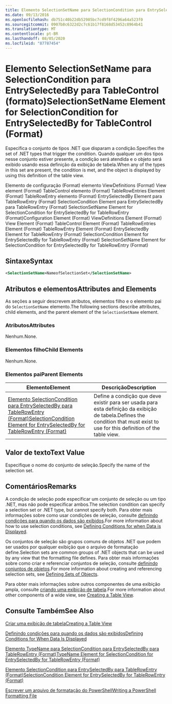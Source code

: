 ```yaml
---
title: Elemento SelectionSetName para SelectionCondition para EntrySelectedBy para TableControl (Format) | Microsoft Docs
ms.date: 09/13/2016
ms.openlocfilehash: db751c40b22db52985bc7cd9f8f4296a64a523f0
ms.sourcegitcommit: 0907b8c6322d2c7c61b17f8168d53452c8964b41
ms.translationtype: MT
ms.contentlocale: pt-BR
ms.lasthandoff: 08/05/2020
ms.locfileid: "87787454"
---
```

# <a name="selectionsetname-element-for-selectioncondition-for-entryselectedby-for-tablecontrol-format"></a><span data-ttu-id="5ebf6-102">Elemento SelectionSetName para SelectionCondition para EntrySelectedBy para TableControl (formato)</span><span class="sxs-lookup"><span data-stu-id="5ebf6-102">SelectionSetName Element for SelectionCondition for EntrySelectedBy for TableControl (Format)</span></span>

<span data-ttu-id="5ebf6-103">Especifica o conjunto de tipos .NET que disparam a condição.</span><span class="sxs-lookup"><span data-stu-id="5ebf6-103">Specifies the set of .NET types that trigger the condition.</span></span> <span data-ttu-id="5ebf6-104">Quando qualquer um dos tipos nesse conjunto estiver presente, a condição será atendida e o objeto será exibido usando essa definição da exibição de tabela.</span><span class="sxs-lookup"><span data-stu-id="5ebf6-104">When any of the types in this set are present, the condition is met, and the object is displayed by using this definition of the table view.</span></span>

<span data-ttu-id="5ebf6-105">Elemento de configuração (Format) elemento ViewDefinitions (Format) View element (Format) TableControl elemento (Format) TableRowEntries Element (Format) TableRowEntry elemento (Format) EntrySelectedBy Element para TableRowEntry (Format) SelectionCondition Element para EntrySelectedBy para TableRowEntry (Format) SelectionSetName Element for SelectionCondition for EntrySelectedBy for TableRowEntry (Format)</span><span class="sxs-lookup"><span data-stu-id="5ebf6-105">Configuration Element (Format) ViewDefinitions Element (Format) View Element (Format) TableControl Element (Format) TableRowEntries Element (Format) TableRowEntry Element (Format) EntrySelectedBy Element for TableRowEntry (Format) SelectionCondition Element for EntrySelectedBy for TableRowEntry (Format) SelectionSetName Element for SelectionCondition for EntrySelectedBy for TableRowEntry (Format)</span></span>

## <a name="syntax"></a><span data-ttu-id="5ebf6-106">Sintaxe</span><span class="sxs-lookup"><span data-stu-id="5ebf6-106">Syntax</span></span>

```xml
<SelectionSetName>NameofSelectionSet</SelectionSetName>
```

## <a name="attributes-and-elements"></a><span data-ttu-id="5ebf6-107">Atributos e elementos</span><span class="sxs-lookup"><span data-stu-id="5ebf6-107">Attributes and Elements</span></span>

<span data-ttu-id="5ebf6-108">As seções a seguir descrevem atributos, elementos filho e o elemento pai do `SelectionSetName` elemento.</span><span class="sxs-lookup"><span data-stu-id="5ebf6-108">The following sections describe attributes, child elements, and the parent element of the `SelectionSetName` element.</span></span>

### <a name="attributes"></a><span data-ttu-id="5ebf6-109">Atributos</span><span class="sxs-lookup"><span data-stu-id="5ebf6-109">Attributes</span></span>

<span data-ttu-id="5ebf6-110">Nenhum.</span><span class="sxs-lookup"><span data-stu-id="5ebf6-110">None.</span></span>

### <a name="child-elements"></a><span data-ttu-id="5ebf6-111">Elementos filho</span><span class="sxs-lookup"><span data-stu-id="5ebf6-111">Child Elements</span></span>

<span data-ttu-id="5ebf6-112">Nenhum.</span><span class="sxs-lookup"><span data-stu-id="5ebf6-112">None.</span></span>

### <a name="parent-elements"></a><span data-ttu-id="5ebf6-113">Elementos pai</span><span class="sxs-lookup"><span data-stu-id="5ebf6-113">Parent Elements</span></span>

|<span data-ttu-id="5ebf6-114">Elemento</span><span class="sxs-lookup"><span data-stu-id="5ebf6-114">Element</span></span>|<span data-ttu-id="5ebf6-115">Descrição</span><span class="sxs-lookup"><span data-stu-id="5ebf6-115">Description</span></span>|
|-------------|-----------------|
|[<span data-ttu-id="5ebf6-116">Elemento SelectionCondition para EntrySelectedBy para TableRowEntry (Format)</span><span class="sxs-lookup"><span data-stu-id="5ebf6-116">SelectionCondition Element for EntrySelectedBy for TableRowEntry (Format)</span></span>](./selectioncondition-element-for-entryselectedby-for-tablecontrol-format.md)|<span data-ttu-id="5ebf6-117">Define a condição que deve existir para ser usada para esta definição da exibição de tabela.</span><span class="sxs-lookup"><span data-stu-id="5ebf6-117">Defines the condition that must exist to use for this definition of the table view.</span></span>|

## <a name="text-value"></a><span data-ttu-id="5ebf6-118">Valor de texto</span><span class="sxs-lookup"><span data-stu-id="5ebf6-118">Text Value</span></span>

<span data-ttu-id="5ebf6-119">Especifique o nome do conjunto de seleção.</span><span class="sxs-lookup"><span data-stu-id="5ebf6-119">Specify the name of the selection set.</span></span>

## <a name="remarks"></a><span data-ttu-id="5ebf6-120">Comentários</span><span class="sxs-lookup"><span data-stu-id="5ebf6-120">Remarks</span></span>

<span data-ttu-id="5ebf6-121">A condição de seleção pode especificar um conjunto de seleção ou um tipo .NET, mas não pode especificar ambos.</span><span class="sxs-lookup"><span data-stu-id="5ebf6-121">The selection condition can specify a selection set or .NET type, but cannot specify both.</span></span> <span data-ttu-id="5ebf6-122">Para obter mais informações sobre como usar condições de seleção, consulte [definindo condições para quando os dados são exibidos](./defining-conditions-for-displaying-data.md).</span><span class="sxs-lookup"><span data-stu-id="5ebf6-122">For more information about how to use selection conditions, see [Defining Conditions for when Data is Displayed](./defining-conditions-for-displaying-data.md).</span></span>

<span data-ttu-id="5ebf6-123">Os conjuntos de seleção são grupos comuns de objetos .NET que podem ser usados por qualquer exibição que o arquivo de formatação define.</span><span class="sxs-lookup"><span data-stu-id="5ebf6-123">Selection sets are common groups of .NET objects that can be used by any view that the formatting file defines.</span></span> <span data-ttu-id="5ebf6-124">Para obter mais informações sobre como criar e referenciar conjuntos de seleção, consulte [definindo conjuntos de objetos](./defining-selection-sets.md).</span><span class="sxs-lookup"><span data-stu-id="5ebf6-124">For more information about creating and referencing selection sets, see [Defining Sets of Objects](./defining-selection-sets.md).</span></span>

<span data-ttu-id="5ebf6-125">Para obter mais informações sobre outros componentes de uma exibição ampla, consulte [criando uma exibição de tabela](./creating-a-table-view.md).</span><span class="sxs-lookup"><span data-stu-id="5ebf6-125">For more information about other components of a wide view, see [Creating a Table View](./creating-a-table-view.md).</span></span>

## <a name="see-also"></a><span data-ttu-id="5ebf6-126">Consulte Também</span><span class="sxs-lookup"><span data-stu-id="5ebf6-126">See Also</span></span>

[<span data-ttu-id="5ebf6-127">Criar uma exibição de tabela</span><span class="sxs-lookup"><span data-stu-id="5ebf6-127">Creating a Table View</span></span>](./creating-a-table-view.md)

[<span data-ttu-id="5ebf6-128">Definindo condições para quando os dados são exibidos</span><span class="sxs-lookup"><span data-stu-id="5ebf6-128">Defining Conditions for When Data Is Displayed</span></span>](./defining-conditions-for-displaying-data.md)

[<span data-ttu-id="5ebf6-129">Elemento TypeName para SelectionCondition para EntrySelectedBy para TableRowEntry (Format)</span><span class="sxs-lookup"><span data-stu-id="5ebf6-129">TypeName Element for SelectionCondition for EntrySelectedBy for TableRowEntry (Format)</span></span>](./typename-element-for-selectioncondition-for-entryselectedby-for-tablecontrol-format.md)

[<span data-ttu-id="5ebf6-130">Elemento SelectionCondition para EntrySelectedBy para TableRowEntry (Format)</span><span class="sxs-lookup"><span data-stu-id="5ebf6-130">SelectionCondition Element for EntrySelectedBy for TableRowEntry (Format)</span></span>](./selectioncondition-element-for-entryselectedby-for-tablecontrol-format.md)

[<span data-ttu-id="5ebf6-131">Escrever um arquivo de formatação do PowerShell</span><span class="sxs-lookup"><span data-stu-id="5ebf6-131">Writing a PowerShell Formatting File</span></span>](./writing-a-powershell-formatting-file.md)

